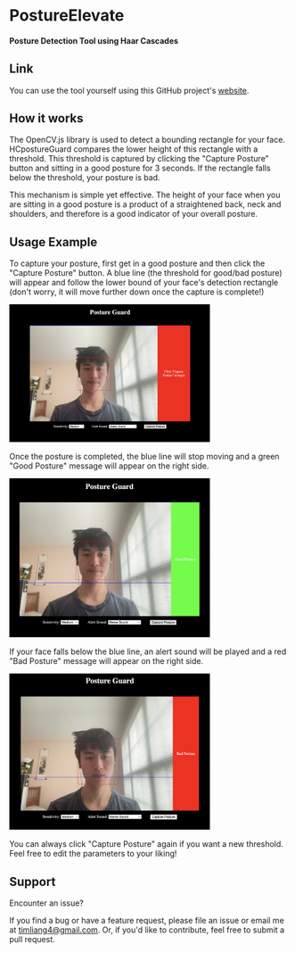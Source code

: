 # PostureElevate

#### **Posture Detection Tool using Haar Cascades**

## Link

You can use the tool yourself using this GitHub project's [website](https://timliang4.github.io/HCpostureGuard/).

## How it works

The OpenCV.js library is used to detect a bounding rectangle for your face. HCpostureGuard compares the lower height of this rectangle with a threshold. This threshold is captured by clicking the "Capture Posture" button and sitting in a good posture for 3 seconds. If the rectangle falls below the threshold, your posture is bad.

This mechanism is simple yet effective. The height of your face when you are sitting in a good posture is a product of a straightened back, neck and shoulders, and therefore is a good indicator of your overall posture.

## Usage Example

To capture your posture, first get in a good posture and then click the "Capture Posture" button. A blue line (the threshold for good/bad posture) will appear and follow the lower bound of your face's detection rectangle (don't worry, it will move further down once the capture is complete!)

<img src="images/setup.png" width=360>

Once the posture is completed, the blue line will stop moving and a green "Good Posture" message will appear on the right side.

<img src="images/good_posture.png" width=360>

If your face falls below the blue line, an alert sound will be played and a red "Bad Posture" message will appear on the right side.

<img src="images/bad_posture.png" width=360>

You can always click "Capture Posture" again if you want a new threshold. Feel free to edit the parameters to your liking!

## Support

Encounter an issue?

If you find a bug or have a feature request, please file an issue or email me at timliang4@gmail.com. Or, if you'd like to contribute, feel free to submit a pull request.
